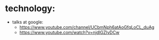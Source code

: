 # technology:
* talks at google:
	+ https://www.youtube.com/channel/UCbmNph6atAoGfqLoCL_duAg
	+ https://www.youtube.com/watch?v=njdIGZIvDCw
